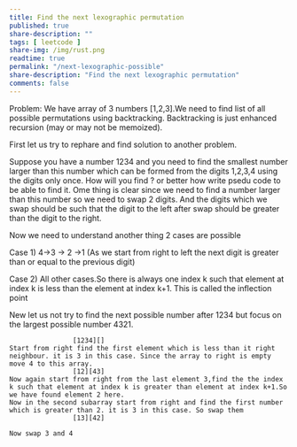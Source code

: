 ```yaml
---
title: Find the next lexographic permutation
published: true
share-description: ""
tags: [ leetcode ]
share-img: /img/rust.png
readtime: true
permalink: "/next-lexographic-possible"
share-description: "Find the next lexographic permutation"
comments: false
---
```


Problem:
We have array of 3 numbers [1,2,3].We need to find list of all possible permutations using backtracking.
Backtracking is just enhanced recursion (may or may not be memoized).


First let us try to rephare and find solution to another problem.

Suppose you have a number 1234 and you need to find the smallest number larger than this number which can
be formed from the digits 1,2,3,4 using the digits only once.
How will you find ? or better how write psedu code to be able to find it.
Ome thing is clear since we need to find a number larger than this number so we need to swap 2 digits.
And the digits which we swap should be such that the digit to the left after swap should be greater than the digit to the right.

Now we need to understand another thing 2  cases are possible

Case 1)
 4->3 -> 2 ->1  (As we start from right to left the next digit is greater than or equal to the previous digit)

Case 2) All other cases.So there is always one index k such that element at index k is less than the element at index k+1.
      This is called the inflection point

New let us not try to find the next possible number after 1234 but focus on the largest possible number 4321.

                    [1234][]
    Start from right find the first element which is less than it right neighbour. it is 3 in this case. Since the array to right is empty move 4 to this array.
                    [12][43]
    Now again start from right from the last element 3,find the the index k such that element at index k is greater than element at index k+1.So we have found element 2 here.
    Now in the second subarray start from right and find the first number which is greater than 2. it is 3 in this case. So swap them
                    [13][42]
    
    Now swap 3 and 4
        